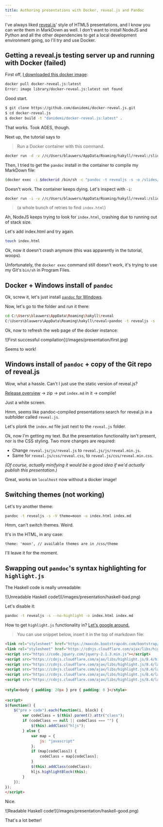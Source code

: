 ```yaml
---
title: Authoring presentations with Docker, reveal.js and Pandoc
---
```


I've always liked [reveal.js](https://github.com/hakimel/reveal.js/)' style of HTML5 presentations, and I know you can write them in MarkDown as well. I don't want to install NodeJS and Python and all the other dependencies to get a local development environment going, so I'll try and use Docker.

## Getting a reveal.js testing server up and running with Docker (failed)

First off, [I downloaded this docker image](https://registry.hub.docker.com/u/danidemi/docker-reveal.js/):

```bash
docker pull docker-reveal.js:latest
Error: image library/docker-reveal.js:latest not found
```

Good start.

```bash
$ git clone https://github.com/danidemi/docker-reveal.js.git
$ cd docker-reveal.js
$ docker build -t "danidemi/docker-reveal.js:latest" .
```

That works. Took AGES, though.

Next up, the tutorial says to

> Run a Docker container with this command.

```bash
docker run -d -v //c/Users/blauwers/AppData/Roaming/hakyll/reveal:/slides/ -p 8000:8000 "danidemi/docker-reveal.js:latest"
```

Then, I tried to get the `pandoc` install in the container to compile my MarkDown file:

```bash
(docker exec -i $dockerid /bin/sh -c "pandoc -t revealjs -s -o /slides/index.html") < index.md
```

Doesn't work. The container keeps dying. Let's inspect with `-i`:
 
```bash
docker run -i -v //c/Users/blauwers/AppData/Roaming/hakyll/reveal:/slides/ -p 8000:8000 "danidemi/docker-reveal.js:latest"
```

> (a whole bunch of retries to find `index.html`)

Ah, NodeJS keeps trying to look for `index.html`, crashing due to running out of stack size.

Let's add index.html and try again.

```bash
touch index.html
```

Ok, now it doesn't crash anymore (this was apparently in the tutorial, woops).

Unfortunately, the `docker exec` command still doesn't work, it's trying to use my Git's `bin/sh` in Program Files.

## Docker + Windows install of `pandoc`

Ok, screw it, let's just install [`pandoc` for Windows](http://pandoc.org/installing.html).

Now, let's go to the folder and run it there:

```bash
cd C:\Users\blauwers\AppData\Roaming\hakyll\reveal
C:\Users\blauwers\AppData\Roaming\hakyll\reveal>pandoc -t revealjs -s -o index.html index.md
```

Ok, now to refresh the web page of the docker instance:


<div class="image small">
![First successful compilation](/images/presentation/first.jpg)
</div>

Seems to work!

## Windows install of `pandoc` + copy of the Git repo of reveal.js

Wow, what a hassle. Can't I just use the static version of reveal.js? 

[Release overview](https://github.com/hakimel/reveal.js/releases) -> zip -> put `index.md` in it -> compile!

Just a white screen.

Hmm, seems like pandoc-compiled presentations search for reveal.js in a subfolder called `reveal.js`.

Let's plonk the `index.md` file just next to the `reveal.js` folder.

Ok, now I'm getting my text.
But the presentation functionality isn't present, nor is the CSS styling.
Two more changes are required:

* Change `reveal.js/js/reveal.js` to `reveal.js/js/reveal.min.js`.
* Same for `reveal.js/css/reveal.css`, to `reveal.js/css/reveal.min.css`.

*(Of course, actually minifying it would be a good idea if we'd actually publish this presentation.)*

Great, works on `localhost` now without a docker image!

## Switching themes (not working)

Let's try another theme:

```bash
pandoc -t revealjs -s -V theme=moon -o index.html index.md
```

Hmm, can't switch themes. Weird.

It's in the HTML, in any case:

```
theme: 'moon', // available themes are in /css/theme
```

I'll leave it for the moment.

## Swapping out `pandoc`'s syntax highlighting for `highlight.js`

The Haskell code is really unreadable: 

<div class="image small">
![Unreadable Haskell code!](/images/presentation/haskell-bad.png)
</div>

Let's disable it:

```bash
pandoc -t revealjs -s --no-highlight -o index.html index.md
```

How to get `highlight.js` functionality in? [Let's google around.](http://www.artembutusov.com/pandoc-markdown-syntax-highlighting-with-highlight-js/)

> You can use snippet below, insert it in the top of markdown file:

```HTML
<link rel="stylesheet" href="https://maxcdn.bootstrapcdn.com/bootstrap/3.3.2/css/bootstrap.min.css">
<link rel="stylesheet" href="https://cdnjs.cloudflare.com/ajax/libs/highlight.js/8.4/styles/monokai_sublime.min.css">
<script src="https://code.jquery.com/jquery-2.1.3.min.js"></script>
<script src="https://cdnjs.cloudflare.com/ajax/libs/highlight.js/8.4/highlight.min.js"></script>
<script src="https://cdnjs.cloudflare.com/ajax/libs/highlight.js/8.4/languages/javascript.min.js"></script>
<script src="https://cdnjs.cloudflare.com/ajax/libs/highlight.js/8.4/languages/php.min.js"></script>
<script src="https://cdnjs.cloudflare.com/ajax/libs/highlight.js/8.4/languages/sql.min.js"></script>
<script src="https://cdnjs.cloudflare.com/ajax/libs/highlight.js/8.4/languages/xml.min.js"></script>

<style>body { padding: 20px } pre { padding: 0 }</style>

<script>
$(function() {
    $("pre > code").each(function(i, block) {
        var codeClass = $(this).parent().attr("class");
        if (codeClass == null || codeClass === "") {
            $(this).addClass("hljs");
        } else {
            var map = {
                js: "javascript"
            };
            if (map[codeClass]) {
                codeClass = map[codeClass];
            }
            $(this).addClass(codeClass);
            hljs.highlightBlock(this);
        }
    });
});
</script>
```

Nice.

<div class="image small">
![Readable Haskell code!](/images/presentation/haskell-good.png)
</div>

That's a lot better!